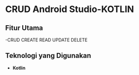 # CRUD Android Studio-KOTLIN

## Fitur Utama
-CRUD CREATE READ UPDATE DELETE


## Teknologi yang Digunakan
- **Kotlin**
